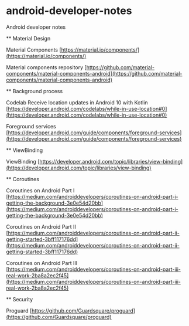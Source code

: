 # android-developer-notes
Android developer notes

** Material Design

Material Components [https://material.io/components/](https://material.io/components/)

Material components repository [https://github.com/material-components/material-components-android](https://github.com/material-components/material-components-android)


** Background process

Codelab Receive location updates in Android 10 with Kotlin [https://developer.android.com/codelabs/while-in-use-location#0](https://developer.android.com/codelabs/while-in-use-location#0)

Foreground services [https://developer.android.com/guide/components/foreground-services](https://developer.android.com/guide/components/foreground-services)


** ViewBinding

ViewBinding [https://developer.android.com/topic/libraries/view-binding](https://developer.android.com/topic/libraries/view-binding)

** Coroutines 

Coroutines on Android Part I [https://medium.com/androiddevelopers/coroutines-on-android-part-i-getting-the-background-3e0e54d20bb](https://medium.com/androiddevelopers/coroutines-on-android-part-i-getting-the-background-3e0e54d20bb)

Coroutines on Android Part II [https://medium.com/androiddevelopers/coroutines-on-android-part-ii-getting-started-3bff117176dd](https://medium.com/androiddevelopers/coroutines-on-android-part-ii-getting-started-3bff117176dd)

Coroutines on Android Part III [https://medium.com/androiddevelopers/coroutines-on-android-part-iii-real-work-2ba8a2ec2f45](https://medium.com/androiddevelopers/coroutines-on-android-part-iii-real-work-2ba8a2ec2f45)

** Security

Proguard [https://github.com/Guardsquare/proguard](https://github.com/Guardsquare/proguard)

